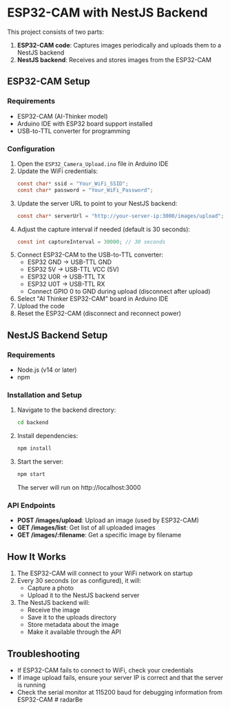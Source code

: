 # ESP32-CAM with NestJS Backend

This project consists of two parts:
1. **ESP32-CAM code**: Captures images periodically and uploads them to a NestJS backend
2. **NestJS backend**: Receives and stores images from the ESP32-CAM

## ESP32-CAM Setup

### Requirements
- ESP32-CAM (AI-Thinker model)
- Arduino IDE with ESP32 board support installed
- USB-to-TTL converter for programming

### Configuration
1. Open the `ESP32_Camera_Upload.ino` file in Arduino IDE
2. Update the WiFi credentials:
   ```c
   const char* ssid = "Your_WiFi_SSID";
   const char* password = "Your_WiFi_Password";
   ```
3. Update the server URL to point to your NestJS backend:
   ```c
   const char* serverUrl = "http://your-server-ip:3000/images/upload";
   ```
4. Adjust the capture interval if needed (default is 30 seconds):
   ```c
   const int captureInterval = 30000; // 30 seconds
   ```
5. Connect ESP32-CAM to the USB-to-TTL converter:
   - ESP32 GND -> USB-TTL GND
   - ESP32 5V -> USB-TTL VCC (5V)
   - ESP32 U0R -> USB-TTL TX
   - ESP32 U0T -> USB-TTL RX
   - Connect GPIO 0 to GND during upload (disconnect after upload)
6. Select "AI Thinker ESP32-CAM" board in Arduino IDE
7. Upload the code
8. Reset the ESP32-CAM (disconnect and reconnect power)

## NestJS Backend Setup

### Requirements
- Node.js (v14 or later)
- npm

### Installation and Setup
1. Navigate to the backend directory:
   ```bash
   cd backend
   ```

2. Install dependencies:
   ```bash
   npm install
   ```

3. Start the server:
   ```bash
   npm start
   ```
   The server will run on http://localhost:3000

### API Endpoints
- **POST /images/upload**: Upload an image (used by ESP32-CAM)
- **GET /images/list**: Get list of all uploaded images
- **GET /images/:filename**: Get a specific image by filename

## How It Works
1. The ESP32-CAM will connect to your WiFi network on startup
2. Every 30 seconds (or as configured), it will:
   - Capture a photo
   - Upload it to the NestJS backend server
3. The NestJS backend will:
   - Receive the image
   - Save it to the uploads directory
   - Store metadata about the image
   - Make it available through the API

## Troubleshooting
- If ESP32-CAM fails to connect to WiFi, check your credentials
- If image upload fails, ensure your server IP is correct and that the server is running
- Check the serial monitor at 115200 baud for debugging information from ESP32-CAM #   r a d a r B e  
 